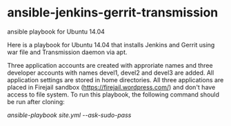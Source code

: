 # ansible-jenkins-gerrit-transmission
ansible playbook for Ubuntu 14.04 

Here is a playbook for Ubuntu 14.04 that installs Jenkins and Gerrit using war file and Transmission daemon 
via apt. 

Three application accounts are created with approriate names and three developer accounts with names devel1, devel2 and devel3 are added. All application settings are stored in home directories. 
All three applications are placed in Firejail sandbox (https://firejail.wordpress.com/) and don't have access to file system. To run this playbook, the following command should be run after cloning: 

*ansible-playbook site.yml --ask-sudo-pass*
